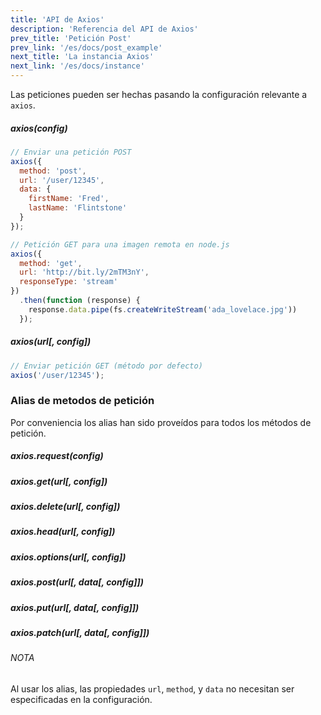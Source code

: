 ```yaml
---
title: 'API de Axios'
description: 'Referencia del API de Axios'
prev_title: 'Petición Post'
prev_link: '/es/docs/post_example'
next_title: 'La instancia Axios'
next_link: '/es/docs/instance'
---
```


Las peticiones pueden ser hechas pasando la configuración relevante a `axios`.

##### axios(config)

```js
// Enviar una petición POST
axios({
  method: 'post',
  url: '/user/12345',
  data: {
    firstName: 'Fred',
    lastName: 'Flintstone'
  }
});
```

```js
// Petición GET para una imagen remota en node.js
axios({
  method: 'get',
  url: 'http://bit.ly/2mTM3nY',
  responseType: 'stream'
})
  .then(function (response) {
    response.data.pipe(fs.createWriteStream('ada_lovelace.jpg'))
  });
```

##### axios(url[, config])

```js
// Enviar petición GET (método por defecto)
axios('/user/12345');
```

### Alias de metodos de petición

Por conveniencia los alias han sido proveídos para todos los métodos de petición.

##### axios.request(config)
##### axios.get(url[, config])
##### axios.delete(url[, config])
##### axios.head(url[, config])
##### axios.options(url[, config])
##### axios.post(url[, data[, config]])
##### axios.put(url[, data[, config]])
##### axios.patch(url[, data[, config]])

###### NOTA
Al usar los alias, las propiedades `url`, `method`, y `data` no necesitan ser especificadas en la configuración.
